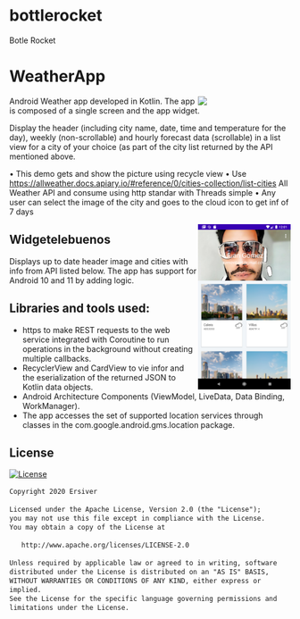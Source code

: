 # bottlerocket
Botle Rocket

# WeatherApp
<img align="right" src="previews/preview_1.gif" width="33%"/>
Android Weather app developed in Kotlin. The app is composed of a single screen and the app widget.

Display the header (including city name, date, time and temperature for the
day), weekly (non-scrollable) and hourly forecast data (scrollable) in a list
view for a city of your choice (as part of the city list returned by the API
mentioned above.

• This demo gets and show the picture using recycle view
• Use https://allweather.docs.apiary.io/#reference/0/cities-collection/list-cities  All Weather API and consume using http standar with Threads simple
• Any user can select the image of the city and goes to the cloud icon to get inf of 7 days

<img align="right" src="https://github.com/ezsocial/bottlerocket/blob/main/Screenshot_20210924_000145.png" width="33%"/>

## Widgetelebuenos 
Displays up to date header image and cities with info from API listed below. The app has support for Android 10 and 11 by adding logic. 


## Libraries and tools used:
+ https to make REST requests to the web service integrated with Coroutine to run operations in the background without creating multiple callbacks. <br/>
+ RecyclerView and CardView to vie infor and the eserialization of the returned JSON to Kotlin data objects.<br/>
+ Android Architecture Components (ViewModel, LiveData, Data Binding, WorkManager).<br/>
+ The app accesses the set of supported location services through classes in the com.google.android.gms.location package.

## License

[![License](https://img.shields.io/badge/license-Apache%202-4EB1BA.svg?style=flat-square)](https://www.apache.org/licenses/LICENSE-2.0.html)

```
Copyright 2020 Ersiver

Licensed under the Apache License, Version 2.0 (the "License");
you may not use this file except in compliance with the License.
You may obtain a copy of the License at

   http://www.apache.org/licenses/LICENSE-2.0

Unless required by applicable law or agreed to in writing, software
distributed under the License is distributed on an "AS IS" BASIS,
WITHOUT WARRANTIES OR CONDITIONS OF ANY KIND, either express or implied.
See the License for the specific language governing permissions and
limitations under the License.

